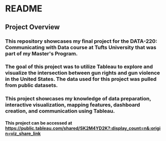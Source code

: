 # README
## Project Overview
### This repository showcases my final project for the DATA-220: Communicating with Data course at Tufts University that was part of my Master's Program.
### The goal of this project was to utilize Tableau to explore and visualize the intersection between gun rights and gun violence in the United States. The data used for this project was pulled from public datasets.
### This project showcases my knowledge of data preparation, interactive visualization, mapping features, dashboard creation, and communication using Tableau.

#### This project can be accessed at https://public.tableau.com/shared/SK2M4YD2K?:display_count=n&:origin=viz_share_link
